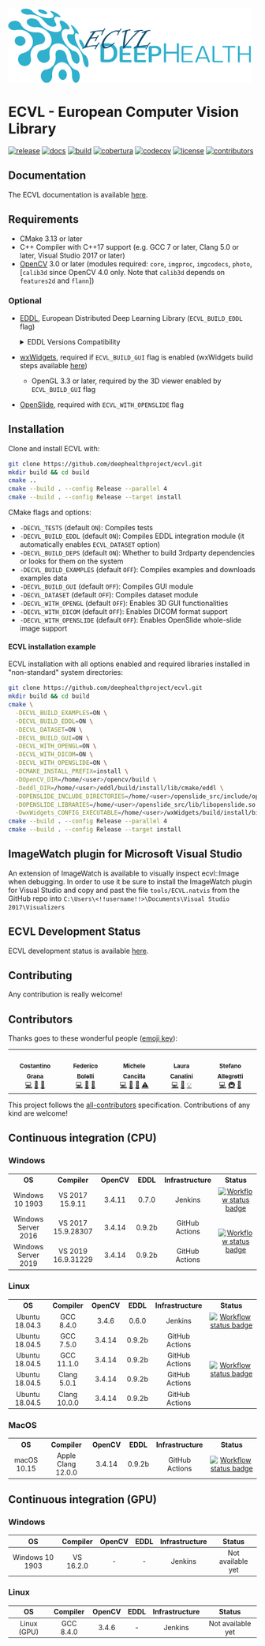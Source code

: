 
![ECVL](doc/logo/DEEPHEALTH_doxygen_logo_reduced.png)
# ECVL - European Computer Vision Library 
[![release](https://img.shields.io/github/v/release/deephealthproject/ecvl)](https://github.com/deephealthproject/ecvl/releases/latest/)
[![docs](https://readthedocs.org/projects/pip/badge/?version=latest&style=flat)](https://deephealthproject.github.io/ecvl/)
[![build](https://jenkins-master-deephealth-unix01.ing.unimore.it/badge/job/DeepHealth/job/ecvl/job/master/linux_end)](#CI)
[![cobertura](https://img.shields.io/jenkins/coverage/cobertura?jobUrl=https%3A%2F%2Fjenkins-master-deephealth-unix01.ing.unimore.it%2Fjob%2FDeepHealth%2Fjob%2Fecvl%2Fjob%2Fmaster%2F&label=cobertura)](https://jenkins-master-deephealth-unix01.ing.unimore.it/job/DeepHealth/job/ecvl/job/master/cobertura/)
[![codecov](https://codecov.io/gh/deephealthproject/ecvl/branch/master/graph/badge.svg)](https://codecov.io/gh/deephealthproject/ecvl)
[![license](https://img.shields.io/github/license/deephealthproject/ecvl)](https://github.com/deephealthproject/ecvl/blob/master/LICENSE)<!-- ALL-CONTRIBUTORS-BADGE:START - Do not remove or modify this section -->
[![contributors](https://img.shields.io/badge/all_contributors-5-orange.svg?style=flat)](#contributors)
<!-- ALL-CONTRIBUTORS-BADGE:END -->

## Documentation

The ECVL documentation is available [here](https://deephealthproject.github.io/ecvl/).

## Requirements
- CMake 3.13 or later
- C++ Compiler with C++17 support (e.g. GCC 7 or later, Clang 5.0 or later, Visual Studio 2017 or later)
- [OpenCV](https://opencv.org) 3.0 or later (modules required: `core`, `imgproc`, `imgcodecs`, `photo`, [`calib3d` since OpenCV 4.0 only. Note that `calib3d` depends on `features2d` and `flann`])

### Optional
- [EDDL](https://github.com/deephealthproject/eddl), European Distributed Deep Learning Library (`ECVL_BUILD_EDDL` flag)
  <details>
  <summary>
    EDDL Versions Compatibility
  </summary>
  <table>
    <thead>
      <tr>
        <th>ECVL</th>
        <th>EDDL</th>
      </tr>
    </thead>
    <tbody>
      <tr>
        <td>0.3.5</td>
        <td>0.9.2b</td>
      </tr>
      <tr>
        <td>0.3.4</td>
        <td>0.9.1b</td>
      </tr>
      <tr>
        <td>0.3.3</td>
        <td>0.9.1b</td>
      </tr>
      <tr>
        <td>0.3.2</td>
        <td>0.9.1b</td>
      </tr>
      <tr>
        <td>0.3.1</td>
        <td>0.8.3</td>
      </tr>
      <tr>
        <td>0.3.0</td>
        <td>0.8.0</td>
      </tr>
      <tr>
        <td>0.2.3</td>
        <td>0.6.0</td>
      </tr>
      <tr>
        <td>0.2.2</td>
        <td>0.6.0</td>
      </tr>
      <tr>
        <td>0.2.1</td>
        <td>0.4.3</td>
      </tr>
      <tr>
        <td>0.2.0</td>
        <td>0.4.3</td>
      </tr>
      <tr>
        <td>0.1.1</td>
        <td>0.4.2</td>
      </tr>
      <tr>
        <td>0.1.0</td>
        <td>0.3.1</td>
      </tr>
    </tbody>
  </table>
  </details>

- [wxWidgets](https://www.wxwidgets.org/), required if `ECVL_BUILD_GUI` flag is enabled (wxWidgets build steps available [here](https://github.com/deephealthproject/ecvl-applications/blob/master/README.md))
  - OpenGL 3.3 or later, required by the 3D viewer enabled by `ECVL_BUILD_GUI` flag
- [OpenSlide](https://github.com/openslide/openslide), required with `ECVL_WITH_OPENSLIDE` flag

## Installation
Clone and install ECVL with:
```bash
git clone https://github.com/deephealthproject/ecvl.git
mkdir build && cd build
cmake ..
cmake --build . --config Release --parallel 4
cmake --build . --config Release --target install
```

CMake flags and options:
- `-DECVL_TESTS` (default `ON`): Compiles tests
- `-DECVL_BUILD_EDDL` (default `ON`): Compiles EDDL integration module (it automatically enables `ECVL_DATASET` option)
- `-DECVL_BUILD_DEPS` (default `ON`): Whether to build 3rdparty dependencies or looks for them on the system
- `-DECVL_BUILD_EXAMPLES` (default `OFF`): Compiles examples and downloads examples data 
- `-DECVL_BUILD_GUI` (default `OFF`): Compiles GUI module
- `-DECVL_DATASET` (default `OFF`): Compiles dataset module
- `-DECVL_WITH_OPENGL` (default `OFF`): Enables 3D GUI functionalities
- `-DECVL_WITH_DICOM` (default `OFF`): Enables DICOM format support
- `-DECVL_WITH_OPENSLIDE` (default `OFF`): Enables OpenSlide whole-slide image support

#### ECVL installation example
ECVL installation with all options enabled and required libraries installed in "non-standard" system directories:
```bash
git clone https://github.com/deephealthproject/ecvl.git
mkdir build && cd build
cmake \
  -DECVL_BUILD_EXAMPLES=ON \
  -DECVL_BUILD_EDDL=ON \
  -DECVL_DATASET=ON \
  -DECVL_BUILD_GUI=ON \
  -DECVL_WITH_OPENGL=ON \
  -DECVL_WITH_DICOM=ON \
  -DECVL_WITH_OPENSLIDE=ON \
  -DCMAKE_INSTALL_PREFIX=install \
  -DOpenCV_DIR=/home/<user>/opencv/build \
  -Deddl_DIR=/home/<user>/eddl/build/install/lib/cmake/eddl \
  -DOPENSLIDE_INCLUDE_DIRECTORIES=/home/<user>/openslide_src/include/openslide \
  -DOPENSLIDE_LIBRARIES=/home/<user>/openslide_src/lib/libopenslide.so \
  -DwxWidgets_CONFIG_EXECUTABLE=/home/<user>/wxWidgets/build/install/bin/wx-config ..
cmake --build . --config Release --parallel 4
cmake --build . --config Release --target install
```

## ImageWatch plugin for Microsoft Visual Studio

An extension of ImageWatch is available to visually inspect ecvl::Image when debugging. In order to use it be sure to install the ImageWatch plugin for Visual Studio and copy and past the file ```tools/ECVL.natvis``` from the GitHub repo into ```C:\Users\<!!username!!>\Documents\Visual Studio 2017\Visualizers```

## ECVL Development Status

ECVL development status is available [here](PROGRESS.md).

## Contributing

Any contribution is really welcome!

## Contributors

Thanks goes to these wonderful people ([emoji key](https://allcontributors.org/docs/en/emoji-key)):

<!-- ALL-CONTRIBUTORS-LIST:START - Do not remove or modify this section -->
<!-- prettier-ignore-start -->
<!-- markdownlint-disable -->
<table>
  <tr>
    <td align="center"><a href="https://github.com/CostantinoGrana"><img src="https://avatars2.githubusercontent.com/u/18437151?v=1" width="100px;" alt=""/><br /><sub><b>Costantino Grana</b></sub></a><br /><a href="https://github.com/deephealthproject/ecvl/commits?author=CostantinoGrana" title="Code">💻</a> <a href="#ideas-CostantinoGrana" title="Ideas, Planning, & Feedback">🤔</a> <a href="#tool-CostantinoGrana" title="Tools">🔧</a></td>
    <td align="center"><a href="https://github.com/prittt"><img src="https://avatars.githubusercontent.com/u/6863130?v=1" width="100px;" alt=""/><br /><sub><b>Federico Bolelli</b></sub></a><br /><a href="https://github.com/deephealthproject/ecvl/commits?author=prittt" title="Code">💻</a> <a href="https://github.com/deephealthproject/ecvl/commits?author=prittt" title="Documentation">📖</a> <a href="#tool-prittt" title="Tools">🔧</a></td>
    <td align="center"><a href="https://github.com/MicheleCancilla"><img src="https://avatars2.githubusercontent.com/u/22983812?v=1" width="100px;" alt=""/><br /><sub><b>Michele Cancilla</b></sub></a><br /><a href="https://github.com/deephealthproject/ecvl/commits?author=MicheleCancilla" title="Code">💻</a> <a href="https://github.com/deephealthproject/ecvl/pulls?q=is%3Apr+reviewed-by%3AMicheleCancilla" title="Reviewed Pull Requests">👀</a> <a href="#tool-MicheleCancilla" title="Tools">🔧</a> <a href="https://github.com/deephealthproject/ecvl/commits?author=MicheleCancilla" title="Tests">⚠️</a></td>
    <td align="center"><a href="https://github.com/lauracanalini"><img src="https://avatars.githubusercontent.com/u/44258837?v=1" width="100px;" alt=""/><br /><sub><b>Laura Canalini</b></sub></a><br /><a href="https://github.com/deephealthproject/ecvl/commits?author=lauracanalini" title="Code">💻</a> <a href="https://github.com/deephealthproject/ecvl/pulls?q=is%3Apr+reviewed-by%3Alauracanalini" title="Reviewed Pull Requests">👀</a> <a href="#example-lauracanalini" title="Examples">💡</a></td>
    <td align="center"><a href="https://github.com/stal12"><img src="https://avatars2.githubusercontent.com/u/34423515?v=1" width="100px;" alt=""/><br /><sub><b>Stefano Allegretti</b></sub></a><br /><a href="https://github.com/deephealthproject/ecvl/commits?author=stal12" title="Code">💻</a> <a href="#infra-stal12" title="Infrastructure (Hosting, Build-Tools, etc)">🚇</a> <a href="#tool-stal12" title="Tools">🔧</a></td>
  </tr>
</table>

<!-- markdownlint-enable -->
<!-- prettier-ignore-end -->
<!-- ALL-CONTRIBUTORS-LIST:END -->

This project follows the [all-contributors](https://allcontributors.org) specification.
Contributions of any kind are welcome!

## <a name="CI">Continuous integration (CPU)</a>

### Windows

<table>
  <tr>
    <th style="text-align:center">OS</th>
    <th style="text-align:center">Compiler</th>
    <th style="text-align:center">OpenCV</th>
    <th style="text-align:center">EDDL</th>
    <th style="text-align:center">Infrastructure</th>
    <th style="text-align:center">Status</th>
  </tr> 
  <tr>
    <td style="text-align:center">Windows 10 1903</td>
    <td style="text-align:center">VS 2017 15.9.11</td>
    <td style="text-align:center">3.4.11 </td>
    <td style="text-align:center">0.7.0</td>
    <td style="text-align:center">Jenkins</td>
    <td style="text-align:center"><a href="https://jenkins-master-deephealth-unix01.ing.unimore.it/job/DeepHealth/job/ecvl/job/master"><img src="https://jenkins-master-deephealth-unix01.ing.unimore.it/badge/job/DeepHealth/job/ecvl/job/master/windows_end" alt="Workflow status badge" loading="lazy" height="20"></a></td>
  </tr>
  <tr>
    <td style="text-align:center">Windows Server 2016</td>
    <td style="text-align:center">VS 2017 15.9.28307</td>
    <td style="text-align:center">3.4.14</td>
    <td style="text-align:center">0.9.2b</td>
    <td style="text-align:center">GitHub Actions</td>
    <td style="text-align:center" rowspan="2"><a href="https://github.com/deephealthproject/ecvl/actions?query=workflow%3Awindows"><img src="https://github.com/deephealthproject/ecvl/workflows/windows/badge.svg" alt="Workflow status badge" loading="lazy" height="20"></a></td>
  </tr>
  <tr>
    <td style="text-align:center">Windows Server 2019</td>
    <td style="text-align:center">VS 2019 16.9.31229</td>
    <td style="text-align:center">3.4.14</td>
    <td style="text-align:center">0.9.2b</td>
    <td style="text-align:center">GitHub Actions</td>
  </tr>
</table>

### Linux

<table>
  <tr>
    <th style="text-align:center">OS</th>
    <th style="text-align:center">Compiler</th>
    <th style="text-align:center">OpenCV</th>
    <th style="text-align:center">EDDL</th>
    <th style="text-align:center">Infrastructure</th>
    <th style="text-align:center">Status</th>
  </tr> 
  <tr>
    <td style="text-align:center">Ubuntu 18.04.3</td>
    <td style="text-align:center">GCC 8.4.0</td>
    <td style="text-align:center">3.4.6</td>
    <td style="text-align:center">0.6.0</td>
    <td style="text-align:center">Jenkins</td>
    <td style="text-align:center"><a href="https://jenkins-master-deephealth-unix01.ing.unimore.it/job/DeepHealth/job/ecvl/job/master"><img src="https://jenkins-master-deephealth-unix01.ing.unimore.it/badge/job/DeepHealth/job/ecvl/job/master/linux_end" alt="Workflow status badge" loading="lazy" height="20"></a></td>
  </tr>
  <tr>
    <td style="text-align:center">Ubuntu 18.04.5</td>
    <td style="text-align:center">GCC 7.5.0</td>
    <td style="text-align:center">3.4.14</td>
    <td style="text-align:center">0.9.2b</td>
    <td style="text-align:center">GitHub Actions</td>
    <td style="text-align:center" rowspan="4"><a href="https://github.com/deephealthproject/ecvl/actions?query=workflow%3Alinux"><img src="https://github.com/deephealthproject/ecvl/workflows/linux/badge.svg" alt="Workflow status badge" loading="lazy" height="20"></a></td>
  </tr>
  <tr>
    <td style="text-align:center">Ubuntu 18.04.5</td>
    <td style="text-align:center">GCC 11.1.0</td>
    <td style="text-align:center">3.4.14</td>
    <td style="text-align:center">0.9.2b</td>
    <td style="text-align:center">GitHub Actions</td>
  </tr>
  <tr>
    <td style="text-align:center">Ubuntu 18.04.5</td>
    <td style="text-align:center">Clang 5.0.1</td>
    <td style="text-align:center">3.4.14</td>
    <td style="text-align:center">0.9.2b</td>
    <td style="text-align:center">GitHub Actions</td>
  </tr>
  <tr>
    <td style="text-align:center">Ubuntu 18.04.5</td>
    <td style="text-align:center">Clang 10.0.0</td>
    <td style="text-align:center">3.4.14</td>
    <td style="text-align:center">0.9.2b</td>
    <td style="text-align:center">GitHub Actions</td>
  </tr>
</table>



### MacOS

<table>
  <tr>
    <th style="text-align:center">OS</th>
    <th style="text-align:center">Compiler</th>
    <th style="text-align:center">OpenCV</th>
    <th style="text-align:center">EDDL</th>
    <th style="text-align:center">Infrastructure</th>
    <th style="text-align:center">Status</th>
  </tr> 
  <tr>
    <td style="text-align:center">macOS 10.15</td>
    <td style="text-align:center">Apple Clang 12.0.0</td>
    <td style="text-align:center">3.4.14</td>
    <td style="text-align:center">0.9.2b</td>
    <td style="text-align:center">GitHub Actions</td>
    <td style="text-align:center" rowspan="4"><a href="https://github.com/deephealthproject/ecvl/actions?query=workflow%3Amacos"><img src="https://github.com/deephealthproject/ecvl/workflows/macos/badge.svg" alt="Workflow status badge" loading="lazy" height="20"></a></td>
  </tr>
</table>


## <a name="CI">Continuous integration (GPU)</a> 

### Windows

|   OS    |  Compiler  | OpenCV | EDDL |Infrastructure | Status | 
|:-------:|:----------:|:------:|:------:|:------:|:------:|
| Windows 10 1903 | VS 16.2.0 | - | - | Jenkins |  Not available yet        |

### Linux

|   OS    |  Compiler  | OpenCV | EDDL | Infrastructure | Status | 
|:-------:|:----------:|:------:|:------:|:------:|:------:|
| Linux (GPU)   | GCC 8.4.0  | 3.4.6  | - | Jenkins | Not available yet        |

